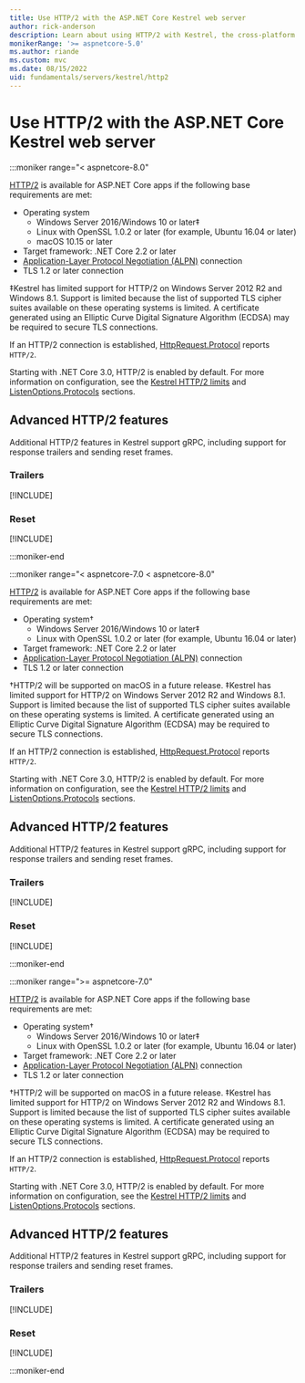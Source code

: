 ```yaml
---
title: Use HTTP/2 with the ASP.NET Core Kestrel web server
author: rick-anderson
description: Learn about using HTTP/2 with Kestrel, the cross-platform web server for ASP.NET Core.
monikerRange: '>= aspnetcore-5.0'
ms.author: riande
ms.custom: mvc
ms.date: 08/15/2022
uid: fundamentals/servers/kestrel/http2
---
```


# Use HTTP/2 with the ASP.NET Core Kestrel web server

:::moniker range="< aspnetcore-8.0"

[HTTP/2](https://httpwg.org/specs/rfc7540.html) is available for ASP.NET Core apps if the following base requirements are met:

* Operating system
  * Windows Server 2016/Windows 10 or later&Dagger;
  * Linux with OpenSSL 1.0.2 or later (for example, Ubuntu 16.04 or later)
  * macOS 10.15 or later
* Target framework: .NET Core 2.2 or later
* [Application-Layer Protocol Negotiation (ALPN)](https://tools.ietf.org/html/rfc7301#section-3) connection
* TLS 1.2 or later connection

&Dagger;Kestrel has limited support for HTTP/2 on Windows Server 2012 R2 and Windows 8.1. Support is limited because the list of supported TLS cipher suites available on these operating systems is limited. A certificate generated using an Elliptic Curve Digital Signature Algorithm (ECDSA) may be required to secure TLS connections.

If an HTTP/2 connection is established, [HttpRequest.Protocol](xref:Microsoft.AspNetCore.Http.HttpRequest.Protocol%2A) reports `HTTP/2`.

Starting with .NET Core 3.0, HTTP/2 is enabled by default. For more information on configuration, see the [Kestrel HTTP/2 limits](xref:fundamentals/servers/kestrel/options#http2-limits) and [ListenOptions.Protocols](xref:fundamentals/servers/kestrel/endpoints#listenoptionsprotocols) sections.

## Advanced HTTP/2 features

Additional HTTP/2 features in Kestrel support gRPC, including support for response trailers and sending reset frames.

### Trailers

[!INCLUDE[](~/includes/trailers.md)]

### Reset

[!INCLUDE[](~/includes/reset.md)]

:::moniker-end

:::moniker range="< aspnetcore-7.0 < aspnetcore-8.0"

[HTTP/2](https://httpwg.org/specs/rfc7540.html) is available for ASP.NET Core apps if the following base requirements are met:

* Operating system&dagger;
  * Windows Server 2016/Windows 10 or later&Dagger;
  * Linux with OpenSSL 1.0.2 or later (for example, Ubuntu 16.04 or later)
* Target framework: .NET Core 2.2 or later
* [Application-Layer Protocol Negotiation (ALPN)](https://tools.ietf.org/html/rfc7301#section-3) connection
* TLS 1.2 or later connection

&dagger;HTTP/2 will be supported on macOS in a future release.
&Dagger;Kestrel has limited support for HTTP/2 on Windows Server 2012 R2 and Windows 8.1. Support is limited because the list of supported TLS cipher suites available on these operating systems is limited. A certificate generated using an Elliptic Curve Digital Signature Algorithm (ECDSA) may be required to secure TLS connections.

If an HTTP/2 connection is established, [HttpRequest.Protocol](xref:Microsoft.AspNetCore.Http.HttpRequest.Protocol%2A) reports `HTTP/2`.

Starting with .NET Core 3.0, HTTP/2 is enabled by default. For more information on configuration, see the [Kestrel HTTP/2 limits](xref:fundamentals/servers/kestrel/options#http2-limits) and [ListenOptions.Protocols](xref:fundamentals/servers/kestrel/endpoints#listenoptionsprotocols) sections.

## Advanced HTTP/2 features

Additional HTTP/2 features in Kestrel support gRPC, including support for response trailers and sending reset frames.

### Trailers

[!INCLUDE[](~/includes/trailers.md)]

### Reset

[!INCLUDE[](~/includes/reset.md)]

:::moniker-end

:::moniker range=">= aspnetcore-7.0"

[HTTP/2](https://httpwg.org/specs/rfc7540.html) is available for ASP.NET Core apps if the following base requirements are met:

* Operating system&dagger;
  * Windows Server 2016/Windows 10 or later&Dagger;
  * Linux with OpenSSL 1.0.2 or later (for example, Ubuntu 16.04 or later)
* Target framework: .NET Core 2.2 or later
* [Application-Layer Protocol Negotiation (ALPN)](https://tools.ietf.org/html/rfc7301#section-3) connection
* TLS 1.2 or later connection

&dagger;HTTP/2 will be supported on macOS in a future release.
&Dagger;Kestrel has limited support for HTTP/2 on Windows Server 2012 R2 and Windows 8.1. Support is limited because the list of supported TLS cipher suites available on these operating systems is limited. A certificate generated using an Elliptic Curve Digital Signature Algorithm (ECDSA) may be required to secure TLS connections.

If an HTTP/2 connection is established, [HttpRequest.Protocol](xref:Microsoft.AspNetCore.Http.HttpRequest.Protocol%2A) reports `HTTP/2`.

Starting with .NET Core 3.0, HTTP/2 is enabled by default. For more information on configuration, see the [Kestrel HTTP/2 limits](xref:fundamentals/servers/kestrel/options#http2-limits) and [ListenOptions.Protocols](xref:fundamentals/servers/kestrel/endpoints#listenoptionsprotocols) sections.

## Advanced HTTP/2 features

Additional HTTP/2 features in Kestrel support gRPC, including support for response trailers and sending reset frames.

### Trailers

[!INCLUDE[](~/includes/trailers.md)]

### Reset

[!INCLUDE[](~/includes/reset.md)]

:::moniker-end

